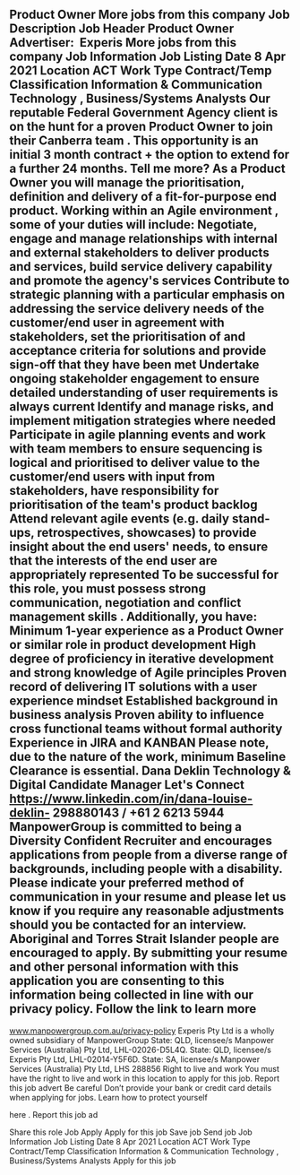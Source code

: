 ---
---

Product Owner
More jobs from this company
Job Description
Job Header
Product Owner
Advertiser: 
Experis
More jobs from this company
Job Information
Job Listing Date
8 Apr 2021
Location
ACT
Work Type
Contract/Temp
Classification
Information &amp; Communication Technology
, 
Business/Systems Analysts
Our reputable 
Federal Government Agency
 client is on the hunt for a proven 
Product Owner
 to join their 
Canberra team
. This opportunity is an initial 
3 month contract + the option to extend for a further 24 months. 
Tell me more?
As a Product Owner you will manage the prioritisation, definition and delivery of a fit-for-purpose end product. 
Working within an Agile environment
, some of your duties will include: 
Negotiate, engage and manage relationships with internal and external stakeholders to deliver products and services, build service delivery capability and promote the agency&#39;s services
Contribute to strategic planning with a particular emphasis on addressing the service delivery needs of the customer/end user in agreement with stakeholders, set the prioritisation of and acceptance criteria for solutions and provide sign-off that they have been met
Undertake ongoing stakeholder engagement to ensure detailed understanding of user requirements is always current
Identify and manage risks, and implement mitigation strategies where needed
Participate in agile planning events and work with team members to ensure sequencing is logical and prioritised to deliver value to the customer/end users with input from stakeholders, have responsibility for prioritisation of the team&#39;s product backlog
Attend relevant agile events (e.g. daily stand-ups, retrospectives, showcases) to provide insight about the end users&#39; needs, to ensure that the interests of the end user are appropriately represented
To be successful for this role, you must possess 
strong communication, negotiation
 and
 conflict management skills
. Additionally, you have: 
Minimum 1-year experience as a Product Owner or similar role in product development
High degree of proficiency in iterative development and strong knowledge of Agile principles
Proven record of delivering IT solutions with a user experience mindset
Established background in business analysis
Proven ability to influence cross functional teams without formal authority
Experience in JIRA and KANBAN
Please note, due to the nature of the work, minimum Baseline Clearance is essential. 
Dana Deklin
Technology &amp; Digital
Candidate Manager
Let&#39;s Connect
https://www.linkedin.com/in/dana-louise-deklin-
298880143
/
+61 2 6213 5944
ManpowerGroup is committed to being a Diversity Confident Recruiter and encourages applications from people from a diverse range of backgrounds, including people with a disability. Please indicate your preferred method of communication in your resume and please let us know if you require any reasonable adjustments should you be contacted for an interview.
Aboriginal and Torres Strait Islander people are encouraged to apply.
By submitting your resume and other personal information with this application you are consenting to this information being collected in line with our privacy policy. Follow the link to learn more
 - 
www.manpowergroup.com.au/privacy-policy
Experis Pty Ltd is a wholly owned subsidiary of ManpowerGroup
State: QLD, licensee/s Manpower Services (Australia) Pty Ltd, LHL-02026-D5L4Q. State: QLD, licensee/s Experis Pty Ltd, LHL-02014-Y5F6D. State: SA, licensee/s Manpower Services (Australia) Pty Ltd, LHS 288856
Right to live and work
You must have the
 right to live and work 
in this location to apply for this job.
Report this job advert
Be careful
Don’t provide your bank or credit card details when applying for jobs.
Learn how to protect yourself
 
here
.
Report this job ad
 
Share this role
Job Apply
Apply
 for this job
Save job
Send job
Job Information
Job Listing Date
8 Apr 2021
Location
ACT
Work Type
Contract/Temp
Classification
Information &amp; Communication Technology
, 
Business/Systems Analysts
Apply
 for this job
